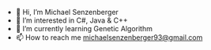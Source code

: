 - 👋 Hi, I’m Michael Senzenberger
- 👀 I’m interested in C#, Java & C++
- 🌱 I’m currently learning Genetic Algorithm 
- 📫 How to reach me michaelsenzenberger93@gmail.com

<!---
RedByte1993/RedByte1993 is a ✨ special ✨ repository because its `README.md` (this file) appears on your GitHub profile.
You can click the Preview link to take a look at your changes.
--->
